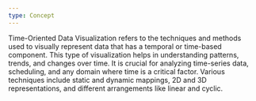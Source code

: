 ```yaml
---
type: Concept
---
```


Time-Oriented Data Visualization refers to the techniques and methods used to visually represent data that has a temporal or time-based component. This type of visualization helps in understanding patterns, trends, and changes over time. It is crucial for analyzing time-series data, scheduling, and any domain where time is a critical factor. Various techniques include static and dynamic mappings, 2D and 3D representations, and different arrangements like linear and cyclic.